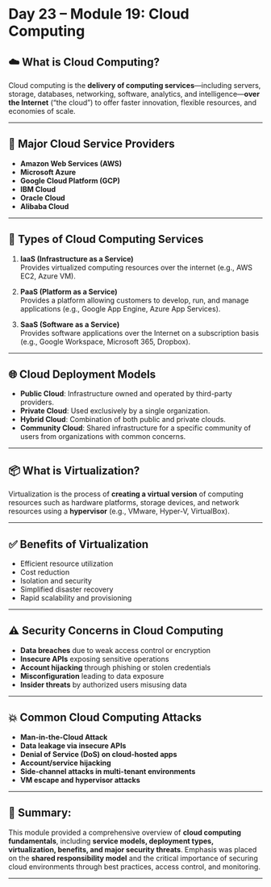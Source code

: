 # Day 23 – Module 19: Cloud Computing

## ☁️ What is Cloud Computing?
Cloud computing is the **delivery of computing services**—including servers, storage, databases, networking, software, analytics, and intelligence—**over the Internet** (“the cloud”) to offer faster innovation, flexible resources, and economies of scale.

---

## 🔧 Major Cloud Service Providers
- **Amazon Web Services (AWS)**
- **Microsoft Azure**
- **Google Cloud Platform (GCP)**
- **IBM Cloud**
- **Oracle Cloud**
- **Alibaba Cloud**

---

## 🧰 Types of Cloud Computing Services
1. **IaaS (Infrastructure as a Service)**  
   Provides virtualized computing resources over the internet (e.g., AWS EC2, Azure VM).
   
2. **PaaS (Platform as a Service)**  
   Provides a platform allowing customers to develop, run, and manage applications (e.g., Google App Engine, Azure App Services).
   
3. **SaaS (Software as a Service)**  
   Provides software applications over the Internet on a subscription basis (e.g., Google Workspace, Microsoft 365, Dropbox).

---

## 🌐 Cloud Deployment Models
- **Public Cloud**: Infrastructure owned and operated by third-party providers.
- **Private Cloud**: Used exclusively by a single organization.
- **Hybrid Cloud**: Combination of both public and private clouds.
- **Community Cloud**: Shared infrastructure for a specific community of users from organizations with common concerns.

---

## 📦 What is Virtualization?
Virtualization is the process of **creating a virtual version** of computing resources such as hardware platforms, storage devices, and network resources using a **hypervisor** (e.g., VMware, Hyper-V, VirtualBox).

---

## ✅ Benefits of Virtualization
- Efficient resource utilization
- Cost reduction
- Isolation and security
- Simplified disaster recovery
- Rapid scalability and provisioning

---

## ⚠️ Security Concerns in Cloud Computing
- **Data breaches** due to weak access control or encryption
- **Insecure APIs** exposing sensitive operations
- **Account hijacking** through phishing or stolen credentials
- **Misconfiguration** leading to data exposure
- **Insider threats** by authorized users misusing data

---

## 💥 Common Cloud Computing Attacks
- **Man-in-the-Cloud Attack**
- **Data leakage via insecure APIs**
- **Denial of Service (DoS) on cloud-hosted apps**
- **Account/service hijacking**
- **Side-channel attacks in multi-tenant environments**
- **VM escape and hypervisor attacks**

---

## 📝 Summary:

This module provided a comprehensive overview of **cloud computing fundamentals**, including **service models, deployment types, virtualization, benefits, and major security threats**. Emphasis was placed on the **shared responsibility model** and the critical importance of securing cloud environments through best practices, access control, and monitoring.

---
